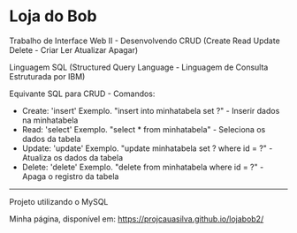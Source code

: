 # Loja do Bob 
Trabalho de Interface Web II - Desenvolvendo CRUD (Create Read Update Delete - Criar Ler Atualizar Apagar)

Linguagem SQL (Structured Query Language - Linguagem de Consulta Estruturada por IBM) 

Equivante SQL para CRUD - Comandos:

- Create: 'insert'   Exemplo. "insert into minhatabela set ?" - Inserir dados na minhatabela
- Read: 'select'     Exemplo. "select * from minhatabela" - Seleciona os dados da tabela
- Update: 'update'   Exemplo. "update minhatabela set ? where id = ?" - Atualiza os dados da tabela
- Delete: 'delete'   Exemplo. "delete from minhatabela where id = ?" -  Apaga o registro da tabela
--------------------------------------------------------------------------------------------------
Projeto utilizando o MySQL 

Minha página, disponível em: https://projcauasilva.github.io/lojabob2/
